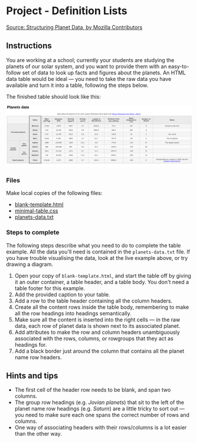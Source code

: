 # Project - Definition Lists

[Source: Structuring Planet Data, by Mozilla Contributors](https://developer.mozilla.org/en-US/docs/Learn/HTML/Tables/Structuring_planet_data)

## Instructions

You are working at a school; currently your students are studying the planets of our solar system, and you want to provide them with an easy-to-follow set of data to look up facts and figures about the planets. An HTML data table would be ideal — you need to take the raw data you have available and turn it into a table, following the steps below.

The finished table should look like this:

![planet data](assets/planet_data.png)

### Files

Make local copies of the following files:

* [blank-template.html](https://github.com/mdn/learning-area/blob/master/html/tables/assessment-start/blank-template.html)
* [minimal-table.css](https://github.com/mdn/learning-area/blob/master/html/tables/assessment-start/minimal-table.css)
* [planets-data.txt](https://github.com/mdn/learning-area/blob/master/html/tables/assessment-start/planets-data.txt)

### Steps to complete

The following steps describe what you need to do to complete the table example. All the data you'll need is contained in the `planets-data.txt` file. If you have trouble visualising the data, look at the live example above, or try drawing a diagram.

1. Open your copy of `blank-template.html`, and start the table off by giving it an outer container, a table header, and a table body. You don't need a table footer for this example.
2. Add the provided caption to your table.
3. Add a row to the table header containing all the column headers.
4. Create all the content rows inside the table body, remembering to make all the row headings into headings semantically.
5. Make sure all the content is inserted into the right cells — in the raw data, each row of planet data is shown next to its associated planet.
6. Add attributes to make the row and column headers unambiguously associated with the rows, columns, or rowgroups that they act as headings for.
7. Add a black border just around the column that contains all the planet name row headers.

## Hints and tips

* The first cell of the header row needs to be blank, and span two columns.
* The group row headings (e.g. _Jovian planets_) that sit to the left of the planet name row headings (e.g. _Saturn_) are a little tricky to sort out — you need to make sure each one spans the correct number of rows and columns.
* One way of associating headers with their rows/columns is a lot easier than the other way.
